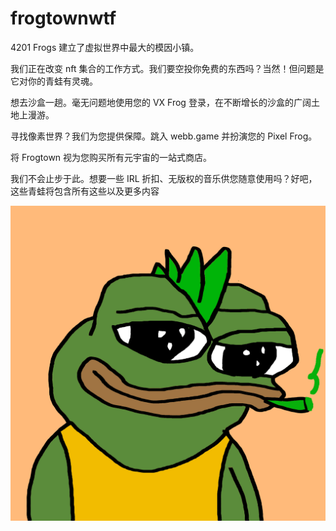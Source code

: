 # frogtownwtf

4201 Frogs 建立了虚拟世界中最大的模因小镇。

我们正在改变 nft 集合的工作方式。我们要空投你免费的东西吗？当然！但问题是它对你的青蛙有灵魂。

想去沙盒一趟。毫无问题地使用您的 VX Frog 登录，在不断增长的沙盒的广阔土地上漫游。

寻找像素世界？我们为您提供保障。跳入 webb.game 并扮演您的 Pixel Frog。

将 Frogtown 视为您购买所有元宇宙的一站式商店。

我们不会止步于此。想要一些 IRL 折扣、无版权的音乐供您随意使用吗？好吧，这些青蛙将包含所有这些以及更多内容

![nft](01.png)
